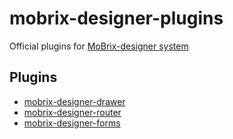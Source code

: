 # mobrix-designer-plugins

Official plugins for [MoBrix-designer system](https://github.com/CianciarusoCataldo/mobrix-designer)

## Plugins

- [mobrix-designer-drawer](https://github.com/CianciarusoCataldo/mobrix-designer-plugin-drawer)
- [mobrix-designer-router](https://github.com/CianciarusoCataldo/mobrix-designer-plugin-router)
- [mobrix-designer-forms](https://github.com/CianciarusoCataldo/mobrix-designer-plugin-forms)
